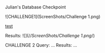 Julian's Database Checkpoint

![CHALLENGE1](ScreenShots/Challenge 1.png)

[test](www.google.com)

Results: ![](/*/ScreenShots/Challenge 1.png*/)

CHALLENGE 2
Query: ...
Results: ...